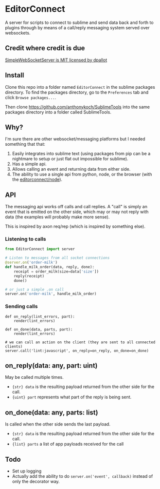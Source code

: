 # EditorConnect

A server for scripts to connect to sublime and send data back and forth to plugins through by means of a call/reply messaging system served over websockets.


## Credit where credit is due

[SimpleWebSocketServer is MIT licensed by dpallot](https://github.com/dpallot/simple-websocket-server)


## Install

Clone this repo into a folder named `EditorConnect` in the sublime packages directory. To find the packages directory, go to the `Preferences` tab and click `Browse packages...`.

Then clone https://github.com/anthonykoch/SublimeTools into the same packages directory into a folder called SublimeTools.


## Why?

I'm sure there are other websocket/messaging platforms but I needed something that that:

1. Easily integrates into sublime text (using packages from pip can be a nightmare to setup or just flat out impossible for sublime).
2. Has a simple api.
3. Allows calling an event and returning data from either side.
4. The ability to use a single api from python, node, or the browser (with the [editorconnect/node](/)).


## API

The messaging api works off calls and call replies. A "call" is simply an event that is emitted on the other side, which may or may not reply with data (the examples will probably make more sense).

This is inspired by axon req/rep (which is inspired by something else).


### Listening to calls

```python
from EditorConnect import server

# Listen to messages from all socket connections
@server.on('order-milk')
def handle_milk_order(data, reply, done):
    receipt = order_milk(size=data['size'])
    reply(receipt)
    done()

# or just a simple .on call
server.on('order-milk', handle_milk_order)
```

### Sending calls

```
def on_reply(lint_errors, part):
    render(lint_errors)

def on_done(data, parts, part):
    render(lint_errors)

# we can call an action on the client (they are sent to all connected clients)
server.call('lint:javascript', on_reply=on_reply, on_done=on_done)
```

## on_reply(data: any, part: uint)

May be called multiple times.

- `{str} data` is the resulting payload returned from the other side for the call.
- `{uint} part` represents what part of the reply is being sent.

## on_done(data: any, parts: list)

Is called when the other side sends the last payload.

- `{str} data` is the resulting payload returned from the other side for the call.
- `{list} parts` a list of app payloads received for the call


## Todo

- Set up logging
- Actually add the ability to do `server.on('event', callback)` instead of only the decorator way.
